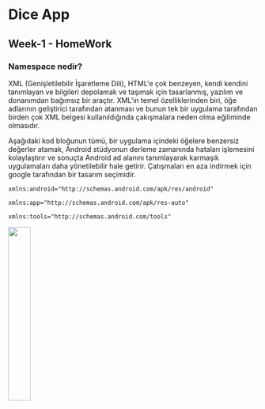 # Dice App
## Week-1 - HomeWork

###  Namespace nedir?

XML (Genişletilebilir İşaretleme Dili), HTML'e çok benzeyen, kendi kendini tanımlayan ve bilgileri depolamak ve taşımak için tasarlanmış,
yazılım ve donanımdan bağımsız bir araçtır. XML'in temel özelliklerinden biri, öğe adlarının geliştirici tarafından atanması ve bunun
tek bir uygulama tarafından birden çok XML belgesi kullanıldığında çakışmalara neden olma eğiliminde olmasıdır.

Aşağıdaki kod bloğunun tümü, bir uygulama içindeki öğelere benzersiz değerler atamak,
Android stüdyonun derleme zamanında hataları işlemesini kolaylaştırır ve sonuçta
Android ad alanını tanımlayarak karmaşık uygulamaları daha yönetilebilir hale getirir.
Çatışmaları en aza indirmek için google tarafından bir tasarım seçimidir.
 ```
xmlns:android="http://schemas.android.com/apk/res/android"

xmlns:app="http://schemas.android.com/apk/res-auto"

xmlns:tools="http://schemas.android.com/tools"
 ```

<img src="https://im3.ezgif.com/tmp/ezgif-3-e26ea26f48.gif" width="30%" height="30%"/>



